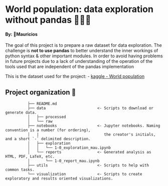 # World population: data exploration without pandas :no_entry_sign::panda_face::no_entry_sign:

#### By: :t-rex:Mauricios

The goal of this project is to prepare a raw dataset for data exploration.
The challenge is **not to use pandas** to better understand the inner workings of python syntax & other important modules. In order to avoid having problems in future projects due to a lack of understanding of the operation of the tools used that are independent of the pandas implementation


This is the dataset used for the project: - [kaggle - World population](https://www.kaggle.com/datasets/iamsouravbanerjee/world-population-dataset)  

## Project organization :pineapple:
              ├── README.md
              ├── data                       <- Scripts to download or generate data.
              │   ├── processed
              │   └── raw
              ├── notebooks                  <- Jupyter notebooks. Naming convention is a number (for ordering),
              │   |                             the creator's initials, and a short `-` delimited description.
              │   ├── exploration
              │   │   └── 1-0_exploration_mau.ipynb
              │   └── reports                <- Generated analysis as HTML, PDF, LaTeX, etc.
              │       └── 1-0_report_mau.ipynb
              ├── utils                      <- Scripts to help with common tasks.
              └── visualization              <- Scripts to create exploratory and results oriented visualizations.
